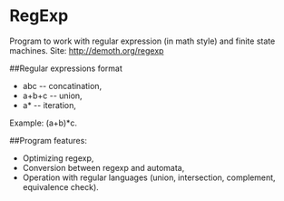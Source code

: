 # RegExp
Program to work with regular expression (in math style) and finite state machines. Site: http://demoth.org/regexp

##Regular expressions format
- abc -- concatination,
- a+b+c -- union,
- a* -- iteration,

Example: (a+b)*c.

##Program features:
- Optimizing regexp,
- Conversion between regexp and automata,
- Operation with regular languages (union, intersection, complement, equivalence check).

